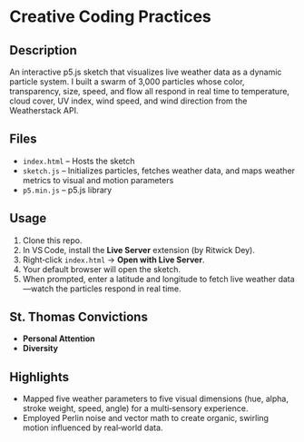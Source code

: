 # Creative Coding Practices

## Description
An interactive p5.js sketch that visualizes live weather data as a dynamic particle system. I built a swarm of 3,000 particles whose color, transparency, size, speed, and flow all respond in real time to temperature, cloud cover, UV index, wind speed, and wind direction from the Weatherstack API.

## Files
- `index.html` – Hosts the sketch  
- `sketch.js` – Initializes particles, fetches weather data, and maps weather metrics to visual and motion parameters  
- `p5.min.js` – p5.js library  

## Usage

1. Clone this repo.  
2. In VS Code, install the **Live Server** extension (by Ritwick Dey).  
3. Right‑click `index.html` → **Open with Live Server**.  
4. Your default browser will open the sketch.  
5. When prompted, enter a latitude and longitude to fetch live weather data—watch the particles respond in real time.

## St. Thomas Convictions
- **Personal Attention**  
- **Diversity**  

## Highlights
- Mapped five weather parameters to five visual dimensions (hue, alpha, stroke weight, speed, angle) for a multi‑sensory experience.  
- Employed Perlin noise and vector math to create organic, swirling motion influenced by real‐world data.
